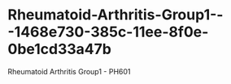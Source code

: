 # Rheumatoid-Arthritis-Group1---1468e730-385c-11ee-8f0e-0be1cd33a47b
Rheumatoid Arthritis Group1 - PH601
